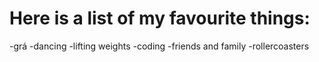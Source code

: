 # Here is a list of my favourite things:
-grá
-dancing
-lifting weights
-coding
-friends and family
-rollercoasters
